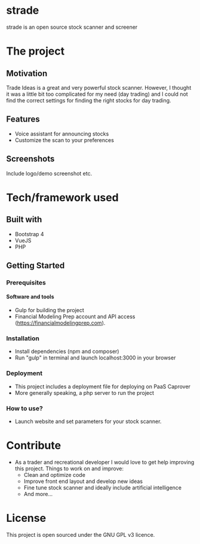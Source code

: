 # strade
strade is an open source stock scanner and screener

# The project
## Motivation
Trade Ideas is a great and very powerful stock scanner. However, I thought it was a little bit too complicated for my need (day trading) and I could not find the correct settings for finding the right stocks for day trading. 

## Features
- Voice assistant for announcing stocks
- Customize the scan to your preferences

## Screenshots

Include logo/demo screenshot etc.

# Tech/framework used

## Built with
- Bootstrap 4 
- VueJS
- PHP

## Getting Started

### Prerequisites
#### Software and tools
- Gulp for building the project
- Financial Modeling Prep account and API access (https://financialmodelingprep.com).

### Installation

- Install dependencies (npm and composer)
- Run "gulp" in terminal and launch localhost:3000 in your browser

### Deployment
- This project includes a deployment file for deploying on PaaS Caprover
- More generally speaking, a php server to run the project

### How to use?
- Launch website and set parameters for your stock scanner. 

# Contribute
- As a trader and recreational developer I would love to get help improving this project. Things to work on and improve:
	- Clean and optimize code
	- Improve front end layout and develop new ideas 
    - Fine tune stock scanner and ideally include artificial intelligence
	- And more...

# License
This project is open sourced under the GNU GPL v3 licence.